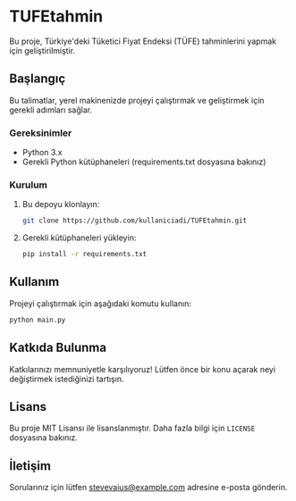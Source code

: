 # TUFEtahmin

Bu proje, Türkiye'deki Tüketici Fiyat Endeksi (TÜFE) tahminlerini yapmak için geliştirilmiştir.

## Başlangıç

Bu talimatlar, yerel makinenizde projeyi çalıştırmak ve geliştirmek için gerekli adımları sağlar.

### Gereksinimler

- Python 3.x
- Gerekli Python kütüphaneleri (requirements.txt dosyasına bakınız)

### Kurulum

1. Bu depoyu klonlayın:
    ```sh
    git clone https://github.com/kullaniciadi/TUFEtahmin.git
    ```
2. Gerekli kütüphaneleri yükleyin:
    ```sh
    pip install -r requirements.txt
    ```

## Kullanım

Projeyi çalıştırmak için aşağıdaki komutu kullanın:
```sh
python main.py
```

## Katkıda Bulunma

Katkılarınızı memnuniyetle karşılıyoruz! Lütfen önce bir konu açarak neyi değiştirmek istediğinizi tartışın.

## Lisans

Bu proje MIT Lisansı ile lisanslanmıştır. Daha fazla bilgi için `LICENSE` dosyasına bakınız.

## İletişim

Sorularınız için lütfen [stevevaius@example.com](mailto:stevevaius@example.com) adresine e-posta gönderin.
